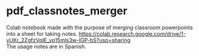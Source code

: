 # pdf_classnotes_merger
Colab notebook made with the purpose of merging classroom powerpoints into a sheet for taking notes.
https://colab.research.google.com/drive/1-yUKr_2ZgfzVqIE_vp15mls3w-IGP-bS?usp=sharing  
The usage notes are in Spanish.



